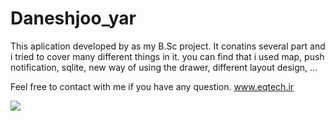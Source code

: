 # Daneshjoo_yar
This aplication developed by as my B.Sc project.
It conatins several part and i tried to cover many different things in it.
you can find that i used map, push notification, sqlite, new way of using the drawer, different layout design, ...

Feel free to contact with me if you have any question.
www.eqtech.ir

<img src="images_readme/1.png" />
